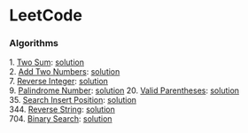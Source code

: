 # LeetCode

### Algorithms
1\. [Two Sum](https://leetcode.com/problems/two-sum/): [solution](./two_sum)  
2\. [Add Two Numbers](https://leetcode.com/problems/add-two-numbers/): [solution](./add_two_numbers)  
7\. [Reverse Integer](https://leetcode.com/problems/reverse-integer/): [solution](./reverse_integer)  
9\. [Palindrome Number](https://leetcode.com/problems/palindrome-number/): [solution](./palindrome_number)
20\. [Valid Parentheses](https://leetcode.com/problems/valid-parentheses/): [solution](./valid_parentheses)  
35\. [Search Insert Position](https://leetcode.com/problems/search-insert-position/): [solution](./search_insert_position)  
344\. [Reverse String](https://leetcode.com/problems/reverse-string/): [solution](./reverse_string)  
704\. [Binary Search](https://leetcode.com/problems/binary-search/): [solution](./binary_search)  
